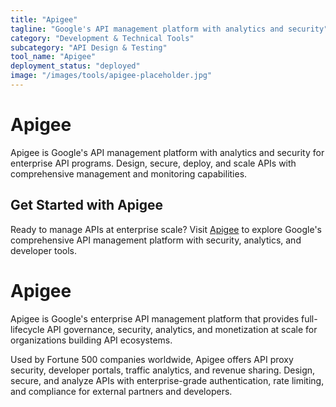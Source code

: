 ```yaml
---
title: "Apigee"
tagline: "Google's API management platform with analytics and security"
category: "Development & Technical Tools"
subcategory: "API Design & Testing"
tool_name: "Apigee"
deployment_status: "deployed"
image: "/images/tools/apigee-placeholder.jpg"
---
```


# Apigee

Apigee is Google's API management platform with analytics and security for enterprise API programs. Design, secure, deploy, and scale APIs with comprehensive management and monitoring capabilities.

## Get Started with Apigee

Ready to manage APIs at enterprise scale? Visit [Apigee](https://cloud.google.com/apigee) to explore Google's comprehensive API management platform with security, analytics, and developer tools.

# Apigee

Apigee is Google's enterprise API management platform that provides full-lifecycle API governance, security, analytics, and monetization at scale for organizations building API ecosystems.

Used by Fortune 500 companies worldwide, Apigee offers API proxy security, developer portals, traffic analytics, and revenue sharing. Design, secure, and analyze APIs with enterprise-grade authentication, rate limiting, and compliance for external partners and developers.